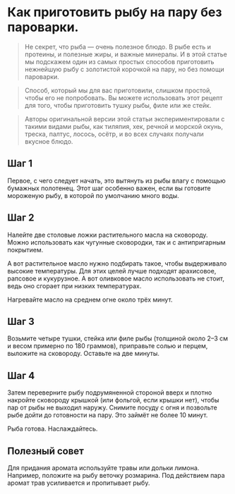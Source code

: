# Как приготовить рыбу на пару без пароварки.
> Не секрет, что рыба — очень полезное блюдо. В рыбе есть и протеины, и полезные жиры, и важные минералы. И в этой статье мы подскажем один из самых простых способов приготовить нежнейшую рыбу с золотистой корочкой на пару, но без помощи пароварки.

> Способ, который мы для вас приготовили, слишком простой, чтобы его не попробовать. Вы можете использовать этот рецепт для того, чтобы приготовить тушку рыбы, филе или же стейк.

> Авторы оригинальной версии этой статьи экспериментировали с такими видами рыбы, как тиляпия, хек, речной и морской окунь, треска, палтус, лосось, осётр, и во всех случаях получали вкусное блюдо.

## Шаг 1
 
Первое, с чего следует начать, это вытянуть из рыбы влагу с помощью бумажных полотенец. Этот шаг особенно важен, если вы готовите мороженую рыбу, в которой по умолчанию много воды.

## Шаг 2

Налейте две столовые ложки растительного масла на сковороду. Можно использовать как чугунные сковородки, так и с антипригарным покрытием.

А вот растительное масло нужно подбирать такое, чтобы выдерживало высокие температуры. Для этих целей лучше подходят арахисовое, рапсовое и кукурузное. А вот оливковое масло использовать не стоит, ведь оно сгорает при низких температурах.

Нагревайте масло на среднем огне около трёх минут.

## Шаг 3

Возьмите четыре тушки, стейка или филе рыбы (толщиной около 2–3 см и весом примерно по 180 граммов), приправьте солью и перцем, выложите на сковороду. Оставьте на две минуты.

## Шаг 4

Затем переверните рыбу подрумяненной стороной вверх и плотно накройте сковороду крышкой (или фольгой, если крышки нет), чтобы пар от рыбы не выходил наружу. Снимите посуду с огня и позвольте рыбе дойти до готовности на пару. Это займёт не более 10 минут.

Рыба готова. Наслаждайтесь.

## Полезный совет
 
Для придания аромата используйте травы или дольки лимона. Например, положите на рыбу веточку розмарина. Под действием пара аромат трав усиливается и пропитывает рыбу.
